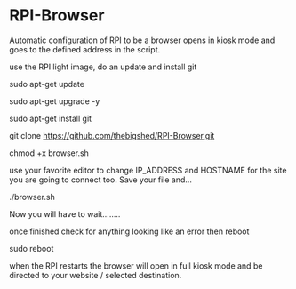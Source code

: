 # RPI-Browser

Automatic configuration of RPI to be a browser
opens in kiosk mode and goes to the defined address in the script.

use the RPI light image, do an update and install git

sudo apt-get update

sudo apt-get upgrade -y

sudo apt-get install git

git clone https://github.com/thebigshed/RPI-Browser.git

chmod +x browser.sh

use your favorite editor to change IP_ADDRESS and HOSTNAME for the site you are going to connect too.
Save your file and...

./browser.sh

Now you will have to wait........

once finished check for anything looking like an error then reboot

sudo reboot

when the RPI restarts the browser will open in full kiosk mode and be directed to your website / selected destination.
